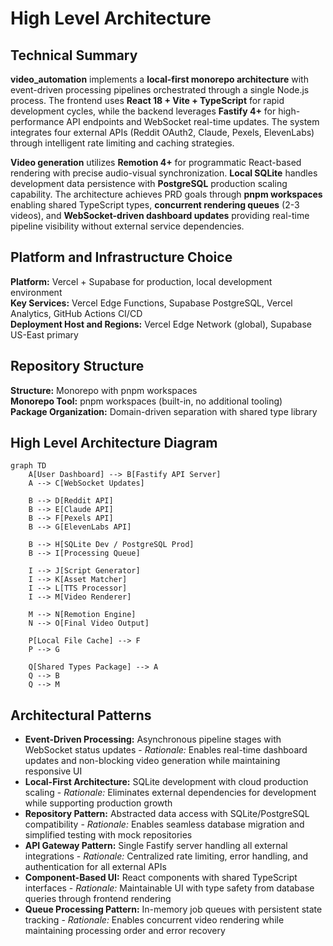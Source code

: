 # High Level Architecture

## Technical Summary

**video_automation** implements a **local-first monorepo architecture** with event-driven processing pipelines orchestrated through a single Node.js process. The frontend uses **React 18 + Vite + TypeScript** for rapid development cycles, while the backend leverages **Fastify 4+** for high-performance API endpoints and WebSocket real-time updates. The system integrates four external APIs (Reddit OAuth2, Claude, Pexels, ElevenLabs) through intelligent rate limiting and caching strategies.

**Video generation** utilizes **Remotion 4+** for programmatic React-based rendering with precise audio-visual synchronization. **Local SQLite** handles development data persistence with **PostgreSQL** production scaling capability. The architecture achieves PRD goals through **pnpm workspaces** enabling shared TypeScript types, **concurrent rendering queues** (2-3 videos), and **WebSocket-driven dashboard updates** providing real-time pipeline visibility without external service dependencies.

## Platform and Infrastructure Choice

**Platform:** Vercel + Supabase for production, local development environment  
**Key Services:** Vercel Edge Functions, Supabase PostgreSQL, Vercel Analytics, GitHub Actions CI/CD  
**Deployment Host and Regions:** Vercel Edge Network (global), Supabase US-East primary

## Repository Structure

**Structure:** Monorepo with pnpm workspaces  
**Monorepo Tool:** pnpm workspaces (built-in, no additional tooling)  
**Package Organization:** Domain-driven separation with shared type library

## High Level Architecture Diagram

```mermaid
graph TD
    A[User Dashboard] --> B[Fastify API Server]
    A --> C[WebSocket Updates]

    B --> D[Reddit API]
    B --> E[Claude API]
    B --> F[Pexels API]
    B --> G[ElevenLabs API]

    B --> H[SQLite Dev / PostgreSQL Prod]
    B --> I[Processing Queue]

    I --> J[Script Generator]
    I --> K[Asset Matcher]
    I --> L[TTS Processor]
    I --> M[Video Renderer]

    M --> N[Remotion Engine]
    N --> O[Final Video Output]

    P[Local File Cache] --> F
    P --> G

    Q[Shared Types Package] --> A
    Q --> B
    Q --> M
```

## Architectural Patterns

- **Event-Driven Processing:** Asynchronous pipeline stages with WebSocket status updates - _Rationale:_ Enables real-time dashboard updates and non-blocking video generation while maintaining responsive UI
- **Local-First Architecture:** SQLite development with cloud production scaling - _Rationale:_ Eliminates external dependencies for development while supporting production growth
- **Repository Pattern:** Abstracted data access with SQLite/PostgreSQL compatibility - _Rationale:_ Enables seamless database migration and simplified testing with mock repositories
- **API Gateway Pattern:** Single Fastify server handling all external integrations - _Rationale:_ Centralized rate limiting, error handling, and authentication for all external APIs
- **Component-Based UI:** React components with shared TypeScript interfaces - _Rationale:_ Maintainable UI with type safety from database queries through frontend rendering
- **Queue Processing Pattern:** In-memory job queues with persistent state tracking - _Rationale:_ Enables concurrent video rendering while maintaining processing order and error recovery
